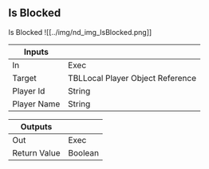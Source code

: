 ## Is Blocked
Is Blocked
![[../img/nd_img_IsBlocked.png]]

|Inputs||
|--|--|
| In | Exec |
| Target | TBLLocal Player Object Reference |
| Player Id | String |
| Player Name | String |

|Outputs||
|--|--|
| Out | Exec |
| Return Value | Boolean |
